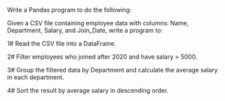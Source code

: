 
Write a Pandas program to do the following:

Given a CSV file containing employee data with columns: Name, Department, Salary, and Join_Date, write a program to:

1# Read the CSV file into a DataFrame.

2# Filter employees who joined after 2020 and have salary > 5000.

3# Group the filtered data by Department and calculate the average salary in each department.

4# Sort the result by average salary in descending order.
